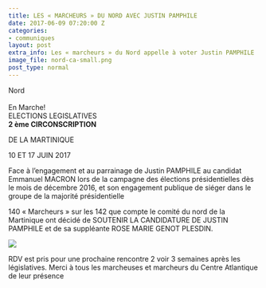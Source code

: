 ```yaml
---
title: LES « MARCHEURS » DU NORD AVEC JUSTIN PAMPHILE
date: 2017-06-09 07:20:00 Z
categories:
- communiques
layout: post
extra_info: Les « marcheurs » du Nord appelle à voter Justin PAMPHILE
image_file: nord-ca-small.png
post_type: normal
---
```


<div class="row">
    <div class="left-col">
        <div class="highlight bigger-text-size">
            <div class="highlight-line green">Nord</div>
            <br>
            <div class="highlight-line green">En Marche!</div>
        </div>
        <div class="big-text-size">
            ELECTIONS LEGISLATIVES
        </div>
        <div class="big-text-size">
            <strong>2 ème CIRCONSCRIPTION</strong>
        </div>
        <p class="big-text-size">
            DE LA MARTINIQUE
        </p>
        <div class="highlight big-text-size">
            <div class="highlight-line green">10 ET 17 JUIN 2017</div>        
        </div>
        <p>
            Face à l’engagement et au parrainage de Justin PAMPHILE au candidat Emmanuel MACRON lors de la campagne des élections présidentielles dès le mois de décembre 2016, et son engagement publique de siéger dans le groupe de la majorité présidentielle
        </p>
        <p>
            140 « Marcheurs » sur les 142 que compte le comité du nord de la Martinique ont décidé de SOUTENIR LA CANDIDATURE DE JUSTIN PAMPHILE et de sa suppléante ROSE MARIE GENOT PLESDIN.
        </p>        
    </div>
    <div class="right-col">
        <img src='/images/continent.png' />
    </div>
</div>

<p class='text-bold italic'>
  RDV est pris pour une prochaine rencontre 2 voir 3 semaines après les législatives. Merci à tous les marcheuses et marcheurs du Centre Atlantique de leur présence
</p>
